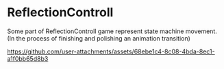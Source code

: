 # ReflectionControll
Some part of ReflectionControll game represent state machine movement.(In the process of finishing and polishing an animation transition)


https://github.com/user-attachments/assets/68ebe1c4-8c08-4bda-8ec1-a1f0bb65d8b3

